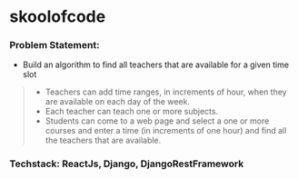 # skoolofcode

### Problem Statement:
- Build an algorithm to find all teachers that are available for a given time slot
> - Teachers can add time ranges, in increments of hour, when they are available on each day of the week.
> - Each teacher can teach one or more subjects.
> - Students can come to a web page and select a one or more courses and enter a time (in increments of one hour) and find all the teachers that are available.
 

### Techstack: ReactJs, Django, DjangoRestFramework

